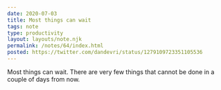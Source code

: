 ```yaml
---
date: 2020-07-03
title: Most things can wait
tags: note
type: productivity
layout: layouts/note.njk
permalink: /notes/64/index.html
posted: https://twitter.com/dandevri/status/1279109723351105536
---
```


Most things can wait. There are very few things that cannot be done in a couple of days from now.
